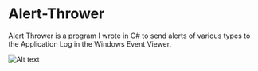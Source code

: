 # Alert-Thrower
Alert Thrower is a program I wrote in C# to send alerts of various types to the Application Log in the Windows Event Viewer.

![Alt text](https://raw.githubusercontent.com/zimmertr/Alert-Thrower/master/screen.png "Program with Alert")